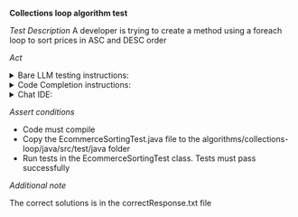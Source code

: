 **Collections loop algorithm test**

*Test Description*
A developer is trying to create a method using a foreach loop to sort prices in ASC and DESC order

*Act*

<details>
<summary>Bare LLM testing instructions:</summary>

- Open the prompt.txt file 
- Copy a question located in the prompt.txt file to the chat window
- Submit the question
- Open the project algorithms/collections-loop/java
- Open the EcommerceSorting class
- Change the priceSorting method to the suggested method
- Add all necessary imports

</details>


<details>
<summary>Code Completion instructions:</summary>

- Open the project algorithms/collections-loop/java in IDE
- Open the EcommerceSorting class
- Type at the end of the class:

```java
// sort products with Iterable forEach method
public static Map<String, BigDecimal> priceSortingForeach(Map<String, BigDecimal> products, String order) {
```

- Press ENTER
- Accept a sequence of suggestions using the TAB and ENTER keys
- Add all necessary imports
- Remove the priceSorting method
- Change the name of the priceSortingForeach method to priceSorting

</details>


<details>
<summary>Chat IDE:</summary>

- Open the project algorithms/collections-loop/java
- Open the EcommerceSorting class
- Highlight the priceSorting method
- Type in the chat window:

```
Refactor the priceSorting method using an Iterable forEach method
```

- Change the priceSorting method to the suggested method

</details>

*Assert conditions*

- Code must compile
- Copy the EcommerceSortingTest.java file to the algorithms/collections-loop/java/src/test/java folder
- Run tests in the EcommerceSortingTest class. Tests must pass successfully

*Additional note*

The correct solutions is in the correctResponse.txt file